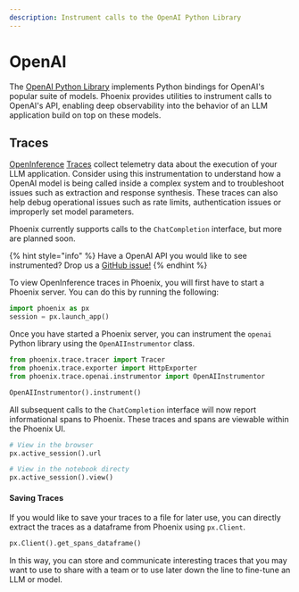 ```yaml
---
description: Instrument calls to the OpenAI Python Library
---
```


# OpenAI

The [OpenAI Python Library](https://github.com/openai/openai-python) implements Python bindings for OpenAI's popular suite of models. Phoenix provides utilities to instrument calls to OpenAI's API, enabling deep observability into the behavior of an LLM application build on top on these models.

## Traces

[OpenInference](../../../reference/open-inference.md) [Traces](../../../quickstart/llm-traces.md) collect telemetry data about the execution of your LLM application. Consider using this instrumentation to understand how a OpenAI model is being called inside a complex system and to troubleshoot issues such as extraction and response synthesis. These traces can also help debug operational issues such as rate limits, authentication issues or improperly set model parameters.

Phoenix currently supports calls to the `ChatCompletion` interface, but more are planned soon.&#x20;

{% hint style="info" %}
Have a OpenAI API you would like to see instrumented? Drop us a [GitHub issue!](https://github.com/Arize-ai/phoenix/issues)
{% endhint %}

To view OpenInference traces in Phoenix, you will first have to start a Phoenix server. You can do this by running the following:

```python
import phoenix as px
session = px.launch_app()
```

Once you have started a Phoenix server, you can instrument the `openai` Python library using the `OpenAIInstrumentor` class.

```python
from phoenix.trace.tracer import Tracer
from phoenix.trace.exporter import HttpExporter
from phoenix.trace.openai.instrumentor import OpenAIInstrumentor

OpenAIInstrumentor().instrument()
```

All subsequent calls to the `ChatCompletion` interface will now report informational spans to Phoenix. These traces and spans are viewable within the Phoenix UI.

```python
# View in the browser
px.active_session().url

# View in the notebook directy
px.active_session().view()
```

#### Saving Traces

If you would like to save your traces to a file for later use, you can directly extract the traces as a dataframe from Phoenix using `px.Client`.

```python
px.Client().get_spans_dataframe()
```

In this way, you can store and communicate interesting traces that you may want to use to share with a team or to use later down the line to fine-tune an LLM or model.
